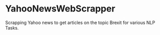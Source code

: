 # YahooNewsWebScrapper

Scrapping Yahoo news to get articles on the topic Brexit for various NLP Tasks.
